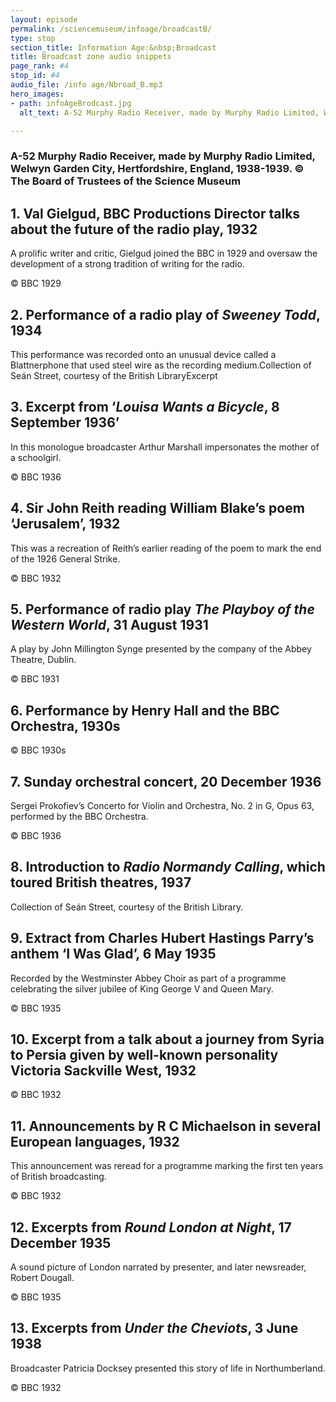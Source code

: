 ```yaml
---
layout: episode
permalink: /sciencemuseum/infoage/broadcastB/
type: stop
section_title: Information Age:&nbsp;Broadcast
title: Broadcast zone audio snippets
page_rank: #4
stop_id: #4
audio_file: /info age/Nbroad_B.mp3
hero_images:
- path: infoAgeBrodcast.jpg
  alt_text: A-52 Murphy Radio Receiver, made by Murphy Radio Limited, Welwyn Garden City, Hertfordshire, England, 1938-1939. © The Board of Trustees of the Science Museum

---
```


### A-52 Murphy Radio Receiver, made by Murphy Radio Limited, Welwyn Garden City, Hertfordshire, England, 1938-1939. © The Board of Trustees of the Science Museum

## 1. Val Gielgud, BBC Productions Director talks about the future of the radio play, 1932
A prolific writer and critic, Gielgud joined the BBC in 1929 and oversaw the development of a strong tradition of writing for the radio.

© BBC 1929

## 2. Performance of a radio play of *Sweeney Todd*, 1934
This performance was recorded onto an unusual device called a Blattnerphone that used steel wire as the recording medium.Collection of Seán Street, courtesy of the British LibraryExcerpt

## 3. Excerpt from ‘*Louisa Wants a Bicycle*, 8 September 1936’

In this monologue broadcaster Arthur Marshall impersonates the mother of a schoolgirl.

© BBC 1936

## 4. Sir John Reith reading William Blake’s poem ‘Jerusalem’, 1932
This was a recreation of Reith’s earlier reading of the poem to mark the end of the 1926 General Strike.

© BBC 1932

## 5. Performance of radio play *The Playboy of the Western World*, 31 August 1931
A play by John Millington Synge presented by the company of the Abbey Theatre, Dublin.

© BBC 1931

## 6. Performance by Henry Hall and the BBC Orchestra, 1930s
© BBC 1930s

## 7. Sunday orchestral concert, 20 December 1936
Sergei Prokofiev’s Concerto for Violin and Orchestra, No. 2 in G, Opus 63, performed by the BBC Orchestra.

© BBC 1936

## 8. Introduction  to *Radio Normandy Calling*, which toured British theatres, 1937
Collection of Seán Street, courtesy of the British Library.

##  9. Extract from Charles Hubert Hastings Parry’s anthem ‘I Was Glad’, 6 May 1935
Recorded by the Westminster Abbey Choir as part of a programme celebrating the silver jubilee of King George V and Queen Mary.

© BBC 1935

## 10. Excerpt from a talk about a journey from Syria to Persia given by well-known personality Victoria Sackville West, 1932
© BBC 1932

## 11. Announcements by R C Michaelson in several European languages, 1932
This announcement was reread for a programme marking the first ten years of British broadcasting.

© BBC 1932

## 12. Excerpts  from *Round London at Night*, 17 December 1935
A sound picture of London narrated by presenter, and later newsreader, Robert Dougall.

© BBC 1935

## 13. Excerpts  from *Under the Cheviots*, 3 June 1938
Broadcaster Patricia Docksey presented this story of life in Northumberland.

© BBC 1932
